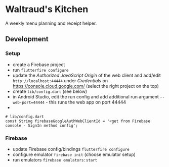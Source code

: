 # Waltraud's Kitchen

A weekly menu planning and receipt helper.


## Development

### Setup
* create a Firebase project
* run `flutterfire configure`
* update the _Authorized JavaScript Origin_ of the web client and add/edit `http://localhost:44444` under _Credentials_ on https://console.cloud.google.com/ (select the right project on the top)
* create `lib/config.dart` (see below)
* in Android Studio, edit the run config and add additional run argument `--web-port=44444` - this runs the web app on port 44444
* 

```
# lib/config.dart
const String firebaseGoogleAuthWebClientId = '<get from Firebase console - SignIn method config';
```

### Firebase
* update Firebase config/bindings `flutterfire configure`
* configure emulator `firebase init` (choose emulator setup)
* run emulators `firebase emulators:start`